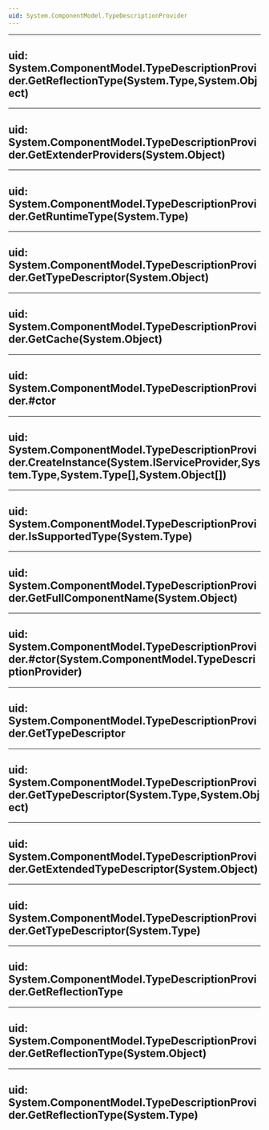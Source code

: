 ```yaml
---
uid: System.ComponentModel.TypeDescriptionProvider
---
```


---
uid: System.ComponentModel.TypeDescriptionProvider.GetReflectionType(System.Type,System.Object)
---

---
uid: System.ComponentModel.TypeDescriptionProvider.GetExtenderProviders(System.Object)
---

---
uid: System.ComponentModel.TypeDescriptionProvider.GetRuntimeType(System.Type)
---

---
uid: System.ComponentModel.TypeDescriptionProvider.GetTypeDescriptor(System.Object)
---

---
uid: System.ComponentModel.TypeDescriptionProvider.GetCache(System.Object)
---

---
uid: System.ComponentModel.TypeDescriptionProvider.#ctor
---

---
uid: System.ComponentModel.TypeDescriptionProvider.CreateInstance(System.IServiceProvider,System.Type,System.Type[],System.Object[])
---

---
uid: System.ComponentModel.TypeDescriptionProvider.IsSupportedType(System.Type)
---

---
uid: System.ComponentModel.TypeDescriptionProvider.GetFullComponentName(System.Object)
---

---
uid: System.ComponentModel.TypeDescriptionProvider.#ctor(System.ComponentModel.TypeDescriptionProvider)
---

---
uid: System.ComponentModel.TypeDescriptionProvider.GetTypeDescriptor
---

---
uid: System.ComponentModel.TypeDescriptionProvider.GetTypeDescriptor(System.Type,System.Object)
---

---
uid: System.ComponentModel.TypeDescriptionProvider.GetExtendedTypeDescriptor(System.Object)
---

---
uid: System.ComponentModel.TypeDescriptionProvider.GetTypeDescriptor(System.Type)
---

---
uid: System.ComponentModel.TypeDescriptionProvider.GetReflectionType
---

---
uid: System.ComponentModel.TypeDescriptionProvider.GetReflectionType(System.Object)
---

---
uid: System.ComponentModel.TypeDescriptionProvider.GetReflectionType(System.Type)
---
